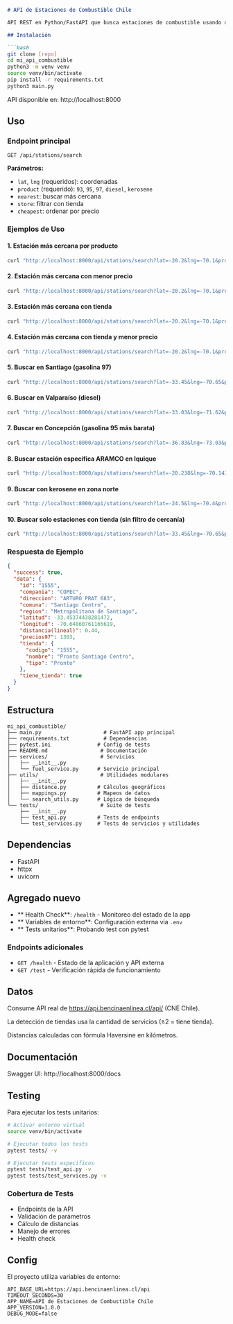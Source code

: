 ```markdown
# API de Estaciones de Combustible Chile

API REST en Python/FastAPI que busca estaciones de combustible usando datos reales de Bencina en Línea (CNE).

## Instalación

```bash
git clone [repo]
cd mi_api_combustible
python3 -m venv venv
source venv/bin/activate
pip install -r requirements.txt
python3 main.py
```

API disponible en: http://localhost:8000

## Uso

### Endpoint principal
```
GET /api/stations/search
```

**Parámetros:**
- `lat`, `lng` (requeridos): coordenadas
- `product` (requerido): `93`, `95`, `97`, `diesel`, `kerosene`
- `nearest`: buscar más cercana
- `store`: filtrar con tienda
- `cheapest`: ordenar por precio

### Ejemplos de Uso

#### 1. Estación más cercana por producto
```bash
curl "http://localhost:8000/api/stations/search?lat=-20.2&lng=-70.1&product=93&nearest=true"
```

#### 2. Estación más cercana con menor precio
```bash
curl "http://localhost:8000/api/stations/search?lat=-20.2&lng=-70.1&product=95&nearest=true&cheapest=true"
```

#### 3. Estación más cercana con tienda
```bash
curl "http://localhost:8000/api/stations/search?lat=-20.2&lng=-70.1&product=diesel&nearest=true&store=true"
```

#### 4. Estación más cercana con tienda y menor precio
```bash
curl "http://localhost:8000/api/stations/search?lat=-20.2&lng=-70.1&product=97&nearest=true&store=true&cheapest=true"
```

#### 5. Buscar en Santiago (gasolina 97)
```bash
curl "http://localhost:8000/api/stations/search?lat=-33.45&lng=-70.65&product=97&nearest=true"
```

#### 6. Buscar en Valparaíso (diesel)
```bash
curl "http://localhost:8000/api/stations/search?lat=-33.03&lng=-71.62&product=diesel&nearest=true"
```

#### 7. Buscar en Concepción (gasolina 95 más barata)
```bash
curl "http://localhost:8000/api/stations/search?lat=-36.83&lng=-73.03&product=95&nearest=true&cheapest=true"
```

#### 8. Buscar estación específica ARAMCO en Iquique
```bash
curl "http://localhost:8000/api/stations/search?lat=-20.238&lng=-70.143&product=97&nearest=true"
```

#### 9. Buscar con kerosene en zona norte
```bash
curl "http://localhost:8000/api/stations/search?lat=-24.5&lng=-70.4&product=kerosene&nearest=true"
```

#### 10. Buscar solo estaciones con tienda (sin filtro de cercanía)
```bash
curl "http://localhost:8000/api/stations/search?lat=-33.45&lng=-70.65&product=93&store=true"
```

### Respuesta de Ejemplo

```json
{
  "success": true,
  "data": {
    "id": "1555",
    "compania": "COPEC",
    "direccion": "ARTURO PRAT 683",
    "comuna": "Santiago Centro",
    "region": "Metropolitana de Santiago",
    "latitud": -33.45374438281472,
    "longitud": -70.64860761165619,
    "distancia(lineal)": 0.44,
    "precios97": 1303,
    "tienda": {
      "codigo": "1555",
      "nombre": "Pronto Santiago Centro",
      "tipo": "Pronto"
    },
    "tiene_tienda": true
  }
}
```

## Estructura

```
mi_api_combustible/
├── main.py                    # FastAPI app principal
├── requirements.txt           # Dependencias
├── pytest.ini               # Config de tests
├── README.md                 # Documentación
├── services/                 # Servicios
│   ├── __init__.py
│   └── fuel_service.py      # Servicio principal
├── utils/                    # Utilidades modulares
│   ├── __init__.py
│   ├── distance.py          # Cálculos geográficos
│   ├── mappings.py          # Mapeos de datos
│   └── search_utils.py      # Lógica de búsqueda
└── tests/                    # Suite de tests
    ├── __init__.py
    ├── test_api.py          # Tests de endpoints
    └── test_services.py     # Tests de servicios y utilidades
```

## Dependencias

- FastAPI
- httpx  
- uvicorn

## Agregado nuevo

- ** Health Check**: `/health` - Monitoreo del estado de la app
- ** Variables de entorno**: Configuración externa via `.env`
- ** Tests unitarios**: Probando test con pytest

### Endpoints adicionales
- `GET /health` - Estado de la aplicación y API externa
- `GET /test` - Verificación rápida de funcionamiento

## Datos

Consume API real de https://api.bencinaenlinea.cl/api/ (CNE Chile).

La detección de tiendas usa la cantidad de servicios (≥2 = tiene tienda).

Distancias calculadas con fórmula Haversine en kilómetros.

## Documentación

Swagger UI: http://localhost:8000/docs

## Testing

Para ejecutar los tests unitarios:

```bash
# Activar entorno virtual
source venv/bin/activate

# Ejecutar todos los tests
pytest tests/ -v

# Ejecutar tests específicos
pytest tests/test_api.py -v
pytest tests/test_services.py -v
```

### Cobertura de Tests
- Endpoints de la API
- Validación de parámetros
- Cálculo de distancias
- Manejo de errores
- Health check

## Config

El proyecto utiliza variables de entorno:

```env
API_BASE_URL=https://api.bencinaenlinea.cl/api
TIMEOUT_SECONDS=30
APP_NAME=API de Estaciones de Combustible Chile
APP_VERSION=1.0.0
DEBUG_MODE=false
```
```